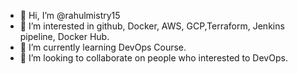 - 👋 Hi, I’m @rahulmistry15
- 👀 I’m interested in github, Docker, AWS, GCP,Terraform, Jenkins pipeline, Docker Hub.
- 🌱 I’m currently learning DevOps Course.
- 💞️ I’m looking to collaborate on people who interested to DevOps.

<!---
rahulmistry15/rahulmistry15 is a ✨ special ✨ repository because its `README.md` (this file) appears on your GitHub profile.
You can click the Preview link to take a look at your changes.
--->
